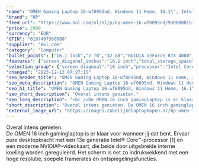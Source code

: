 ```yaml
---
"name": "OMEN Gaming Laptop 16-wf0095nd, Windows 11 Home, 16.1\", Intel® Core™ i7, 32GB RAM, 2TB SSD, NVIDIA® GeForce RTX™ 4080, QHD, Shadow black"
"brand": "HP"
"feed_url": "https://www.bol.com/nl/nl/p/hp-omen-16-wf0095nd/9300000151009807"
"price": 2999
"currency": "EUR"
"GTIN": "0197497360080"
"supplier": "Bol.com"
"category": "Computer"
"bullet_points": ["16.1 inch","2 TB","32 GB","NVIDIA GeForce RTX 4080","Gaming","Windows"]
"features": {"screen_diagonal_inches":"16.1 inch","total_storage_space":"2 TB","memory_size":"32 GB","graphics_card":"NVIDIA GeForce RTX 4080","purpose_laptop":"Gaming","operating_system":"Windows"}
"selection_group": {"screen_diagonal":"16 inch","processor":"Intel Core i7","changed_price_past_3_days":false}
"changed": "2023-12-13 07:27:15"
"seo_header_title": "OMEN Gaming Laptop 16-wf0095nd, Windows 11 Home, 16.1\", Intel® Core™ i7, 32GB RAM, 2TB SSD, NVIDIA® GeForce RTX™ 4080, QHD, Shadow black"
"seo_meta_description": "OMEN Gaming Laptop 16-wf0095nd, Windows 11 Home, 16.1\", Intel® Core™ i7, 32GB RAM, 2TB SSD, NVIDIA® GeForce RTX™ 4080, QHD, Shadow black"
"seo_h1_title": "OMEN Gaming Laptop 16-wf0095nd, Windows 11 Home, 16.1\", Intel® Core™ i7, 32GB RAM, 2TB SSD, NVIDIA® GeForce RTX™ 4080, QHD, Shadow black"
"seo_short_description": "Overal intens genieten."
"seo_long_description": "<br />De OMEN 16 inch gaminglaptop is er klaar voor wanneer jij dat bent. Ervaar pure desktopkracht met een 13e generatie Intel® Core™-processor [1] en een moderne NVIDIA®-videokaart, die beide door uitgebreide interne koeling worden gereguleerd. Het scherm is net zo indrukwekkend met een hoge resolutie, soepele framerates en ontspiegelingsfuncties."
"short_description": "Overal intens genieten. De OMEN 16 inch gaminglaptop is er klaar voor wanneer jij dat bent. Ervaar pure desktopkracht met een 13e generatie Intel® Core™-processor [1] en een moderne NVIDIA®-videokaart, die beide door uitgebreide interne koeling worden gereguleerd. Het scherm is net zo indrukwekkend met een hoge resolutie, soepele framerates en ontspiegelingsfuncties."
"external_image_url": "https://images.zakelijkelaptopkopen.nl/hp-omen-16-wf0095nd-2.webp"
---
```


Overal intens genieten. <br />De OMEN 16 inch gaminglaptop is er klaar voor wanneer jij dat bent. Ervaar pure desktopkracht met een 13e generatie Intel® Core™-processor [1] en een moderne NVIDIA®-videokaart, die beide door uitgebreide interne koeling worden gereguleerd. Het scherm is net zo indrukwekkend met een hoge resolutie, soepele framerates en ontspiegelingsfuncties.